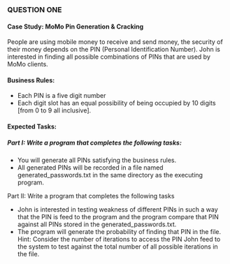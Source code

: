 ### QUESTION ONE
#### Case Study: MoMo Pin Generation & Cracking
People are using mobile money to receive and send money, the security of their money depends on the PIN (Personal Identification Number). John is interested in finding all possible combinations of PINs that are used by MoMo clients. 

#### Business Rules:
- Each PIN is a five digit number
- Each digit slot has an equal possibility of being occupied by 10 digits [from 0 to 9 all inclusive].

#### Expected Tasks:
##### Part I: Write a program that completes the following tasks:
- You will generate all PINs satisfying the business rules.
- All generated PINs will be recorded in a file named generated_passwords.txt in the same directory as the executing program.

Part II: Write a program that completes the following tasks
- John is interested in testing weakness of different PINs in such a way that the PIN is feed to the program and the program compare that PIN against all PINs stored in the generated_passwords.txt.
- The program will generate the probability of finding that PIN in the file. Hint: Consider the number of iterations to access the PIN John feed to the system to test against the total number of all possible iterations in the file.

